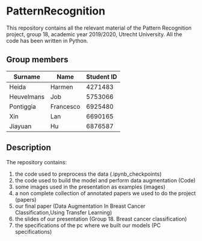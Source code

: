 # PatternRecognition
This repository contains all the relevant material of the Pattern Recognition project, group 18, academic year 2019/2020, Utrecht University. All the code has been written in Python.
## Group members

Surname | Name | Student ID 
------------ | ------------- | ------------- 
Heida | Harmen | 4271483 
Heuvelmans | Job | 5753066
Pontiggia | Francesco | 6925480
Xin | Lan | 6690165
Jiayuan | Hu | 6876587


## Description 
The repository contains:
1. the code used to preprocess the data (.ipynb_checkpoints)
2. the code used to build the model and perform data augmentation (Code)
3. some images used in the presentation as examples (images)
4. a non complete collection of annotated papers we used to do the project (papers)
5. our final paper (Data Augmentation In Breast Cancer Classification,Using Transfer Learning)
6. the slides of our presentation (Group 18. Breast cancer classification)
7. the specifications of the pc where we built our models (PC specifications)
